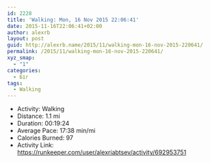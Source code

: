 ```yaml
---
id: 2228
title: 'Walking: Mon, 16 Nov 2015 22:06:41'
date: 2015-11-16T22:06:41+02:00
author: alexrb
layout: post
guid: http://alexrb.name/2015/11/walking-mon-16-nov-2015-220641/
permalink: /2015/11/walking-mon-16-nov-2015-220641/
xyz_smap:
  - "1"
categories:
  - Біг
tags:
  - Walking
---
```

<ul class="rk-list">
  <li class="rk-activity">
    Activity: Walking
  </li>
  <li class="rk-distance">
    Distance: 1.1 mi
  </li>
  <li class="rk-duration">
    Duration: 00:19:24
  </li>
  <li class="rk-avg-pace">
    Average Pace: 17:38 min/mi
  </li>
  <li class="rk-calories">
    Calories Burned: 97
  </li>
  <li class="rk-activity-link">
    Activity Link: <a href="https://runkeeper.com/user/alexriabtsev/activity/692953751">https://runkeeper.com/user/alexriabtsev/activity/692953751</a>
  </li>
</ul>